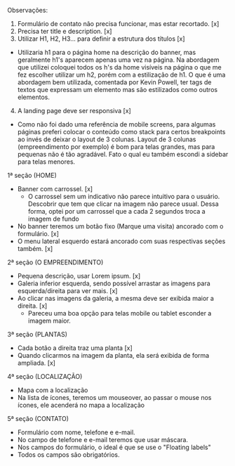 Observações:

1. Formulário de contato não precisa funcionar, mas estar recortado. [x]
2. Precisa ter title e description. [x]
3. Utilizar H1, H2, H3... para definir a estrutura dos títulos [x]

- Utilizaria h1 para o página home na descrição do banner, mas geralmente h1's aparecem apenas uma vez na página. Na abordagem que utilizei coloquei todos os h's da home visíveis na página o que me fez escolher utilizar um h2, porém com a estilização de h1. O que é uma abordagem bem utilizada, comentada por Kevin Powell, ter tags de textos que expressam um elemento mas são estilizados como outros elementos.

4. A landing page deve ser responsiva [x]

- Como não foi dado uma referência de mobile screens, para algumas páginas preferi colocar o conteúdo como stack para certos breakpoints ao invés de deixar o layout de 3 colunas. Layout de 3 colunas (empreendimento por exemplo) é bom para telas grandes, mas para pequenas não é tão agradável. Fato o qual eu também escondi a sidebar para telas menores.

1ª seção (HOME)

- Banner com carrossel. [x]
  - O carrossel sem um indicativo não parece intuitivo para o usuário. Descobrir que tem que clicar na imagem não parece usual. Dessa forma, optei por um carrossel que a cada 2 segundos troca a imagem de fundo
- No banner teremos um botão fixo (Marque uma visita) ancorado com o formulário. [x]
- O menu lateral esquerdo estará ancorado com suas respectivas seções também. [x]

2ª seção (O EMPREENDIMENTO)

- Pequena descrição, usar Lorem ipsum. [x]
- Galeria inferior esquerda, sendo possível arrastar as imagens para esquerda/direita para ver mais. [x]
- Ao clicar nas imagens da galeria, a mesma deve ser exibida maior a direita. [x]
  - Pareceu uma boa opção para telas mobile ou tablet esconder a imagem maior.

3ª seção (PLANTAS)

- Cada botão a direita traz uma planta [x]
- Quando clicarmos na imagem da planta, ela será exibida de forma ampliada. [x]

4ª seção (LOCALIZAÇÃO)

- Mapa com a localização
- Na lista de ícones, teremos um mouseover, ao passar o mouse nos ícones, ele acenderá no mapa a localização

5ª seção (CONTATO)

- Formulário com nome, telefone e e-mail.
- No campo de telefone e e-mail teremos que usar máscara.
- Nos campos do formulário, o ideal é que se use o "Floating labels"
- Todos os campos são obrigatórios.
